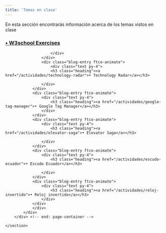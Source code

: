 ```yaml
---
title: 'Temas en clase'
---
```


En esta sección encontrarás información acerca de los temas vistos en clase 
<html lang="en">

  <head>
    <!-- Google Tag Manager -->
<script>(function(w,d,s,l,i){w[l]=w[l]||[];w[l].push({'gtm.start':
    new Date().getTime(),event:'gtm.js'});var f=d.getElementsByTagName(s)[0],
    j=d.createElement(s),dl=l!='dataLayer'?'&l='+l:'';j.async=true;j.src=
    'https://www.googletagmanager.com/gtm.js?id='+i+dl;f.parentNode.insertBefore(j,f);
    })(window,document,'script','dataLayer','GTM-TK2G9CM');</script>
    <!-- End Google Tag Manager -->
  </head>
  <body>
<!-- Google Tag Manager (noscript) -->
<noscript><iframe src="https://www.googletagmanager.com/ns.html?id=GTM-TK2G9CM"
  height="0" width="0" style="display:none;visibility:hidden"></iframe></noscript>
  <!-- End Google Tag Manager (noscript) -->
     <section>
        <div class="page-container float-right">
            <div class="row">
                <div class="col-md-6">
                    <div class="blog-entry ftco-animate">
                        <div class="text py-4">
                            <h3 class="heading"><a href="/actividades/w3school-exercises">• W3school Exercises</a></h3>

                        </div>
                    </div>
                    <div class="blog-entry ftco-animate">
                        <div class="text py-4">
                        <h3 class="heading"><a href="/actividades/technology-radar">• Technology Radar</a></h3>

                    </div>
                </div>
                <div class="blog-entry ftco-animate">
                    <div class="text py-4">
                        <h3 class="heading"><a href="/actividades/google-tag-manager">• Google Tag Manager</a></h3>
                    </div>
                </div>
                <div class="blog-entry ftco-animate">
                    <div class="text py-4">
                        <h3 class="heading"><a href="/actividades/elevator-saga">• Elevator Saga</a></h3>

                    </div>
                </div>
                <div class="blog-entry ftco-animate">
                    <div class="text py-4">
                        <h3 class="heading"><a href="/actividades/escudo-ecuador">• Escudo Ecuador</a></h3>
       
                    </div>
                </div>
                <div class="blog-entry ftco-animate">
                    <div class="text py-4">
                        <h3 class="heading"><a href="/actividades/reloj-invertido">• Reloj invertido</a></h3>
                    </div>
                </div>
                </div>
            </div>
        </div> <!-- end: page-container -->
          
    </section>
  </body>
</html>
